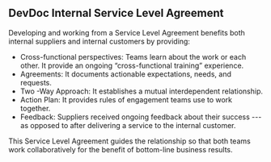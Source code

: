 ## DevDoc Internal Service Level Agreement

Developing and working from a Service Level Agreement benefits both internal suppliers and internal customers by providing:

* Cross-functional perspectives: Teams learn about the work or each other.  It provide an ongoing “cross-functional training” experience.
* Agreements: It documents actionable expectations, needs, and requests.
* Two -Way Approach: It establishes a mutual interdependent relationship.
* Action Plan: It provides rules of engagement teams use to work together.
* Feedback: Suppliers received ongoing feedback about their success --- as opposed to after delivering a service to the internal customer. 

This Service Level Agreement guides the relationship so that both teams work collaboratively for the benefit of bottom-line business results.

